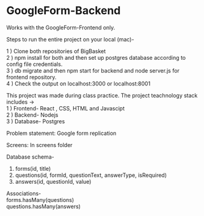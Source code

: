 # GoogleForm-Backend

Works with the GoogleForm-Frontend only.

Steps to run the entire project on your local (mac)-<br/>

1 ) Clone both repositories of BigBasket<br/>
2 ) npm install for both and then set up postgres database according to config file credentials. <br/>
3 ) db migrate and then npm start for backend and node server.js for frontend repository.<br/>
4 ) Check the output on localhost:3000 or localhost:8001<br/>


This project was made during class practice. The project teachnology stack includes -> <br/>
1 ) Frontend- React , CSS, HTML and Javascipt <br/>
2 ) Backend- Nodejs <br/>
3 ) Database- Postgres<br/>


Problem statement: Google form replication<br/>


Screens: In screens folder<br/>


Database schema-<br/>
1. forms(id, title)<br/>
2. questions(id, formId, questionText, answerType, isRequired)<br/>
3. answers(id, questionId, value)<br/>


Associations-<br/>
forms.hasMany(questions)<br/>
questions.hasMany(answers)<br/>
